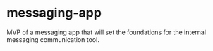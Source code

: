 # messaging-app
MVP of a messaging app that will set the foundations for the internal messaging communication tool.
